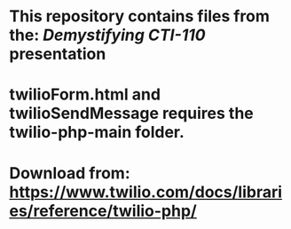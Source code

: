 # This repository contains files from the: _Demystifying CTI-110_ presentation

# twilioForm.html and twilioSendMessage requires the twilio-php-main folder.  
# Download from: https://www.twilio.com/docs/libraries/reference/twilio-php/


